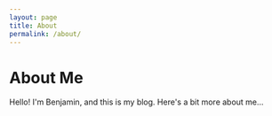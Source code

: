 ```yaml
---
layout: page
title: About
permalink: /about/
---
```

# About Me
Hello! I'm Benjamin, and this is my blog. Here's a bit more about me...
